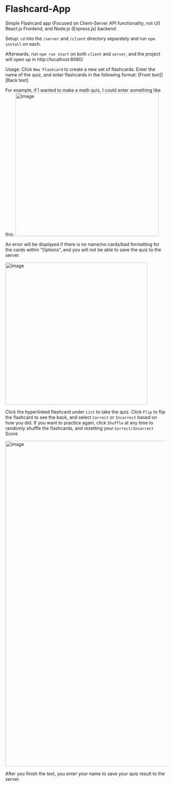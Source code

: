 # Flashcard-App
Simple Flashcard app (Focused on Client-Server API functionality, not UI)
React.js Frontend, and Node.js (Express.js) backend. 


Setup:
`cd` into the `/server` and `/client` directory separately and run `npm install` on each.

Afterwards, run `npm run start` on both `client` and `server`, and the project will open up in http://localhost:8080/


Usage:
Click `New Flashcard` to create a new set of flashcards. Enter the name of the quiz, and enter flashcards in the following format:
[Front text]|[Back text]

For example, if I wanted to make a math quiz, I could enter something like this:
<img width="447" alt="image" src="https://github.com/smallboar/Flashcard-App/assets/56139007/0f9ab1f8-d011-4800-8563-75e7d7e5374b">

An error will be displayed if there is no name/no cards/bad formatting for the cards within "Options", and you will not be able to save the quiz to the server.

<img width="444" alt="image" src="https://github.com/smallboar/Flashcard-App/assets/56139007/ead4a1a3-acff-431b-aa72-9251c58a8e14">


Click the hyperlinked flashcard under `List` to take the quiz. Click `Flip` to flip the flashcard to see the back, and select `Correct` or `Incorrect` based on how you did. If you want to practice again, click `Shuffle` at any time to randomly shuffle the flashcards, and resetting your `Correct/Incorrect` Score

<img width="1016" alt="image" src="https://github.com/smallboar/Flashcard-App/assets/56139007/920b3a07-eba4-4f82-b73a-9918c0373b1f">

After you finish the test, you enter your name to save your quiz result to the server.


